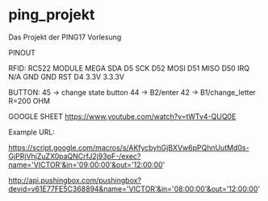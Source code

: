 # ping_projekt

Das Projekt der PING17 Vorlesung 

PINOUT
 
RFID:
RC522 MODULE    MEGA
SDA             D5
SCK             D52
MOSI            D51
MISO            D50
IRQ             N/A
GND             GND
RST             D4
3.3V            3.3.3V

BUTTON:
	45 -> change state button
	44 -> B2/enter
	42 -> B1/change_letter
	R=200 OHM


GOOGLE SHEET
https://www.youtube.com/watch?v=tWTv4-QUQ0E

Example URL:

https://script.google.com/macros/s/AKfycbyhGjBXVw6pPQhnUutMd0s-GjPRjVhjZuZX0paQNCrfJ2j93pF-/exec?name='VICTOR'&in='09:00:00'&out='12:00:00'

http://api.pushingbox.com/pushingbox?devid=v61E77FE5C368894&name='VICTOR'&in='08:00:00'&out='12:00:00'
